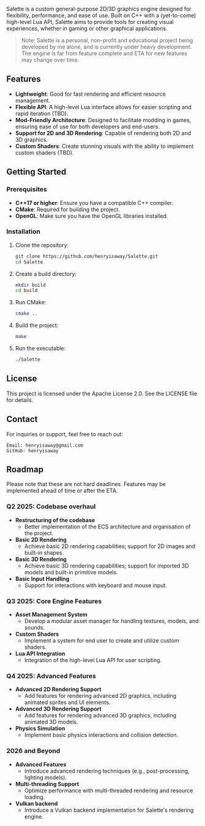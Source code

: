 Salette is a custom general-purpose 2D/3D graphics engine designed for flexibility, performance, and ease of use. Built on C++ with a (yet-to-come) high-level Lua API, Salette aims to provide tools for creating visual experiences, whether in gaming or other graphical applications.

> Note: Salette is a personal, non-profit and educational project being developed by me alone, and is currently under heavy development. The engine is far from feature complete and ETA for new features may change over time.

## Features

- **Lightweight**: Good for fast rendering and efficient resource management.
- **Flexible API**: A high-level Lua interface allows for easier scripting and rapid iteration (TBD).
- **Mod-Friendly Architecture**: Designed to facilitate modding in games, ensuring ease of use for both developers and end-users.
- **Support for 2D and 3D Rendering**: Capable of rendering both 2D and 3D graphics.
- **Custom Shaders**: Create stunning visuals with the ability to implement custom shaders (TBD).

## Getting Started

### Prerequisites

- **C++17 or higher**: Ensure you have a compatible C++ compiler.
- **CMake**: Required for building the project.
- **OpenGL**: Make sure you have the OpenGL libraries installed.

### Installation

1. Clone the repository:
   ```bash
   git clone https://github.com/henryisaway/Salette.git
   cd Salette
   ```

2. Create a build directory:
   ```bash
   mkdir build
   cd build
   ```

3. Run CMake:
   ```bash
   cmake ..
   ```

4. Build the project:
   ```bash
   make
   ```

5. Run the executable:
   ```bash
   ./Salette
   ```

## License

This project is licensed under the Apache License 2.0. See the LICENSE file for details.

## Contact

For inquiries or support, feel free to reach out:

    Email: henryisaway@gmail.com
    GitHub: henryisaway

## Roadmap
Please note that these are not hard deadlines. Features may be implemented ahead of time or after the ETA.
### Q2 2025: Codebase overhaul
- **Restructuring of the codebase**
  - Better implementation of the ECS architecture and organisation of the project.
- **Basic 2D Rendering**
  - Achieve basic 2D rendering capabilities; support for 2D images and built-in shapes.
- **Basic 3D Rendering**
  - Achieve basic 3D rendering capabilities; support for imported 3D models and built-in primitive models.
- **Basic Input Handling**
  - Support for interactions with keyboard and mouse input.
  
### Q3 2025: Core Engine Features
- **Asset Management System**
  - Develop a modular asset manager for handling textures, models, and sounds.
- **Custom Shaders**
  - Implement a system for end user to create and utilize custom shaders.
- **Lua API Integration**
  - Integration of the high-level Lua API for user scripting.

### Q4 2025: Advanced Features
- **Advanced 2D Rendering Support**
  - Add features for rendering advanced 2D graphics, including animated sprites and UI elements.
- **Advanced 3D Rendering Support**
  - Add features for rendering advanced 3D graphics, including animated 3D models.
- **Physics Simulation**
  - Implement basic physics interactions and collision detection.
 
### 2026 and Beyond
- **Advanced Features**
  - Introduce advanced rendering techniques (e.g., post-processing, lighting models).
- **Multi-threading Support**
  - Optimize performance with multi-threaded rendering and resource loading.
- **Vulkan backend**
  - Introduce a Vulkan backend implementation for Salette's rendering engine.